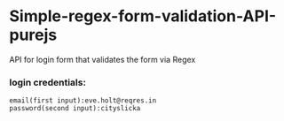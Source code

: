 # Simple-regex-form-validation-API-purejs
API for login form that validates the form via Regex
### login credentials:
	email(first input):eve.holt@reqres.in
	password(second input):cityslicka

